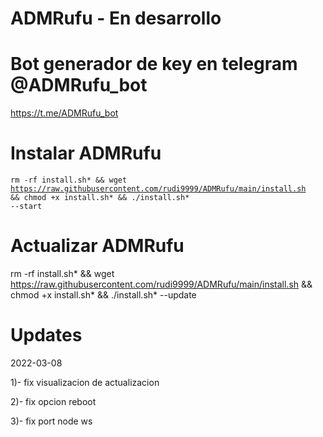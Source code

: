 # ADMRufu - En desarrollo

# Bot generador de key en telegram @ADMRufu_bot

https://t.me/ADMRufu_bot

# Instalar ADMRufu

<code>rm -rf install.sh* && wget https://raw.githubusercontent.com/rudi9999/ADMRufu/main/install.sh && chmod +x install.sh* && ./install.sh* --start</code>

# Actualizar ADMRufu

rm -rf install.sh* && wget https://raw.githubusercontent.com/rudi9999/ADMRufu/main/install.sh && chmod +x install.sh* && ./install.sh* --update

# Updates
2022-03-08

1)- fix visualizacion de actualizacion

2)- fix opcion reboot

3)- fix port node ws
